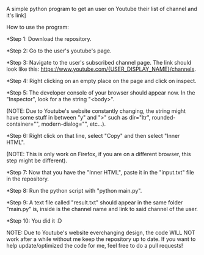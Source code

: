  A simple python program to get an user on Youtube their list of channel and it's link]
 
 How to use the program:
 
  *Step 1: Download the repository.
  
  *Step 2: Go to the user's youtube's page.
  
  *Step 3: Navigate to the user's subscribed channel page. The link should look like this: https://www.youtube.com/{USER_DISPLAY_NAME}/channels.
  
  *Step 4: Right clicking on an empty place on the page and click on inspect.
  
  *Step 5: The developer console of your browser should appear now. In the "Inspector", look for a the string "\<body\>".
  
   (NOTE: Due to Youtube's website constantly changing, the string might have some stuff in between "y" and ">" such as dir="ltr", rounded-container="", modern-dialog="", etc...).
   
  *Step 6: Right click on that line, select "Copy" and then select "Inner HTML".
  
   (NOTE: This is only work on Firefox, if you are on a different browser, this step might be different).
   
  *Step 7: Now that you have the "Inner HTML", paste it in the "input.txt" file in the repository.
  
  *Step 8: Run the python script with "python main.py".
  
  *Step 9: A text file called "result.txt" should appear in the same folder "main.py" is, inside is the channel name and link to said channel of the user.
  
  *Step 10: You did it :D
  
  NOTE: Due to Youtube's website everchanging design, the code WILL NOT work after a while without me keep the repository up to date. If you want to help update/optimized the code for me, feel free to do a pull requests!

